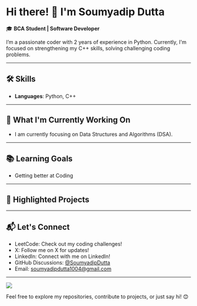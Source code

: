 # Hi there! 👋 I'm Soumyadip Dutta

🎓 **BCA Student | Software Developer**

I’m a passionate coder with 2 years of experience in Python. Currently, I'm focused on strengthening my C++ skills, solving challenging coding problems.

---

## 🛠️ **Skills**
- **Languages**: Python, C++

---

## 🚀 **What I'm Currently Working On**
- I am currently focusing on Data Structures and Algorithms (DSA).

---

## 📚 **Learning Goals**
- Getting better at Coding

---

## 📂 **Highlighted Projects**

---

## 📬 **Let's Connect**
- LeetCode: Check out my coding challenges!
- X: Follow me on X for updates!
- LinkedIn: Connect with me on LinkedIn!
- GitHub Discussions: [@SoumyadipDutta](#)
- Email: [soumyadipdutta1004@gmail.com](#)

---
![](https://leetcard.jacoblin.cool/Soumyadip1004?cache=0)

Feel free to explore my repositories, contribute to projects, or just say hi! 😊
